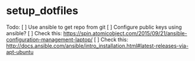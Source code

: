 # setup_dotfiles


Todo:
[ ] Use ansible to get repo from git
[ ] Configure public keys using ansible?
[ ] Check this: https://spin.atomicobject.com/2015/09/21/ansible-configuration-management-laptop/
[ ] Check this: http://docs.ansible.com/ansible/intro_installation.html#latest-releases-via-apt-ubuntu
